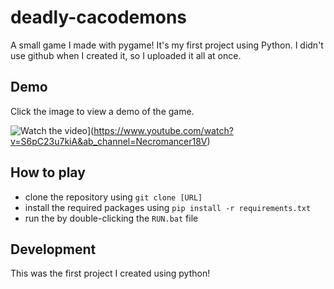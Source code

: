 # deadly-cacodemons
A small game I made with pygame! It's my first project using Python.
I didn't use github when I created it, so I uploaded it all at once.

## Demo
Click the image to view a demo of the game.

![Watch the video](https://i.ytimg.com/an_webp/S6pC23u7kiA/mqdefault_6s.webp?du=3000&sqp=CIDpmqEG&rs=AOn4CLCMP3umK59jNAoYNfAQuUoaO_MjfA)](https://www.youtube.com/watch?v=S6pC23u7kiA&ab_channel=Necromancer18V)

## How to play  
- clone the repository using `git clone [URL]`
- install the required packages using `pip install -r requirements.txt`
- run the by double-clicking the `RUN.bat` file 

## Development

This was the first project I created using python!


